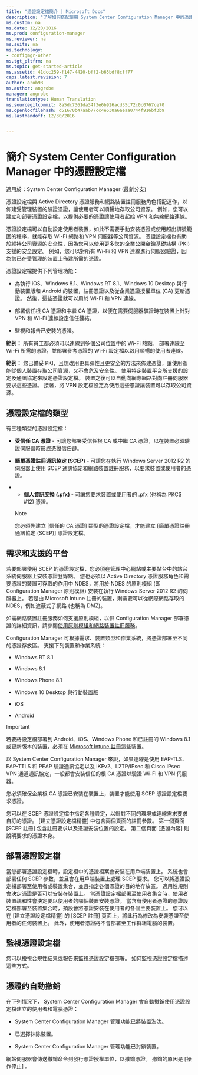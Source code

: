 ```yaml
---
title: "憑證設定檔簡介 | Microsoft Docs"
description: "了解如何搭配使用 System Center Configuration Manager 中的憑證設定檔與 Active Directory 憑證服務。"
ms.custom: na
ms.date: 12/28/2016
ms.prod: configuration-manager
ms.reviewer: na
ms.suite: na
ms.technology:
- configmgr-other
ms.tgt_pltfrm: na
ms.topic: get-started-article
ms.assetid: 41dcc259-f147-4420-bff2-b65bdf8cff77
caps.latest.revision: 7
author: arob98
ms.author: angrobe
manager: angrobe
translationtype: Human Translation
ms.sourcegitcommit: 8a5dc7361da34f3e6b926acd35c72c0c0767ce70
ms.openlocfilehash: d51670b47aab77cc4e630a6aeaa0744f916bf3b9
ms.lasthandoff: 12/30/2016


---
```

# <a name="introduction-to-certificate-profiles-in-system-center-configuration-manager"></a>簡介 System Center Configuration Manager 中的憑證設定檔

適用於：System Center Configuration Manager (最新分支)


憑證設定檔與 Active Directory 憑證服務和網路裝置註冊服務角色搭配運作，以佈建受管理裝置的驗證憑證，讓使用者可以順暢地存取公司資源。 例如，您可以建立和部署憑證設定檔，以提供必要的憑證讓使用者起始 VPN 和無線網路連線。 

憑證設定檔可以自動設定使用者裝置，如此不需要手動安裝憑證或使用超出訊號範圍的程序，就能存取 Wi-Fi 網路和 VPN 伺服器等公司資源。 憑證設定檔也有助於維持公司資源的安全性，因為您可以使用更多您的企業公開金鑰基礎結構 (PKI) 支援的安全設定。 例如，您可以對所有 Wi-Fi 和 VPN 連線進行伺服器驗證，因為您已在受管理的裝置上佈建所需的憑證。   

憑證設定檔提供下列管理功能：  

-   為執行 iOS、Windows 8.1、Windows RT 8.1、Windows 10 Desktop 與行動裝置版和 Android 的裝置，註冊憑證以及從企業憑證授權單位 (CA) 更新憑證。 然後，這些憑證就可以用於 Wi-Fi 和 VPN 連線。  

-   部署信任根 CA 憑證和中繼 CA 憑證，以便在需要伺服器驗證時在裝置上針對 VPN 和 Wi-Fi 連線設定信任鏈結。  

-   監視和報告已安裝的憑證。  

**範例：** 所有員工都必須可以連線到多個公司位置中的 Wi-Fi 熱點。 部署連線至 Wi-Fi 所需的憑證，並部署參考憑證的 Wi-Fi 設定檔以啟用順暢的使用者連線。  

**範例：** 您已備妥 PKI，且想改用更具彈性且更安全的方法來佈建憑證，讓使用者能從個人裝置存取公司資源，又不會危及安全性。 使用特定裝置平台所支援的設定及通訊協定來設定憑證設定檔。 裝置之後可以自動向網際網路對向註冊伺服器要求這些憑證。 接著，將 VPN 設定檔設定為使用這些憑證讓裝置可以存取公司資源。  

## <a name="types-of-certificate-profiles"></a>憑證設定檔的類型  
 有三種類型的憑證設定檔：  

-   **受信任 CA 憑證** - 可讓您部署受信任根 CA 或中繼 CA 憑證，以在裝置必須驗證伺服器時形成憑證信任鏈。  

-   **簡單憑證註冊通訊協定 (SCEP)** - 可讓您在執行 Windows Server 2012 R2 的伺服器上使用 SCEP 通訊協定和網路裝置註冊服務，以要求裝置或使用者的憑證。
-   -   **個人資訊交換 (.pfx)** - 可讓您要求裝置或使用者的 .pfx (也稱為 PKCS #12) 憑證。

    > [!NOTE]  
    >  您必須先建立 [信任的 CA 憑證] 類型的憑證設定檔，才能建立 [簡單憑證註冊通訊協定 (SCEP)] 憑證設定檔。  

## <a name="requirements-and-supported-platforms"></a>需求和支援的平台  
 若要部署使用 SCEP 的憑證設定檔，您必須在管理中心網站或主要站台中的站台系統伺服器上安裝憑證登錄點。 您也必須以 Active Directory 憑證服務角色和需要憑證的裝置可存取的作用中 NDES，將用於 NDES 的原則模組 (即 Configuration Manager 原則模組) 安裝在執行 Windows Server 2012 R2 的伺服器上。 若是由 Microsoft Intune 註冊的裝置，則需要可以從網際網路存取的 NDES，例如遮蔽式子網路 (也稱為 DMZ)。  

 如需網路裝置註冊服務如何支援原則模組，以供 Configuration Manager 部署憑證的詳細資訊，請參閱[使用原則模組和網路裝置註冊服務](http://go.microsoft.com/fwlink/p/?LinkId=328657)。  

 Configuration Manager 可根據需求、裝置類型和作業系統，將憑證部署至不同的憑證存放區。 支援下列裝置和作業系統：  

-   Windows RT 8.1  

-   Windows 8.1  

-   Windows Phone 8.1  

-   Windows 10 Desktop 與行動裝置版  

-   iOS  

-   Android  

> [!IMPORTANT]  
>  若要將設定檔部署到 Android、iOS、Windows Phone 和已註冊的 Windows 8.1 或更新版本的裝置，必須在 [Microsoft Intune 註冊](https://technet.microsoft.com/en-us/library/dn646962.aspx)這些裝置。   

以 System Center Configuration Manager 來說，如果連線是使用 EAP-TLS、EAP-TTLS 和 PEAP 驗證通訊協定以及 IKEv2、L2TP/IPsec 和 Cisco IPsec VPN 通道通訊協定，一般都會安裝信任的根 CA 憑證以驗證 Wi-Fi 和 VPN 伺服器。  

您必須確保企業根 CA 憑證已安裝在裝置上，裝置才能使用 SCEP 憑證設定檔要求憑證。  

您可以在 SCEP 憑證設定檔中指定各種設定，以針對不同的環境或連線需求要求自訂的憑證。 [建立憑證設定檔精靈]  中包含兩個頁面的註冊參數。 第一個頁面 [SCEP 註冊] 包含註冊要求以及憑證安裝位置的設定。 第二個頁面 [憑證內容] 則說明要求的憑證本身。  

## <a name="deploying-certificate-profiles"></a>部署憑證設定檔  
 當您部署憑證設定檔時，設定檔中的憑證檔案會安裝在用戶端裝置上。 系統也會部署任何 SCEP 參數，並且會在用戶端裝置上處理 SCEP 要求。 您可以將憑證設定檔部署至使用者或裝置集合，並且指定各個憑證的目的地存放區。 適用性規則會決定憑證是否可以安裝在裝置上。 當憑證設定檔部署至使用者集合時，使用者裝置親和性會決定要以使用者的哪個裝置安裝憑證。 當含有使用者憑證的憑證設定檔部署至裝置集合時，預設會將憑證安裝在使用者的各個主要裝置上。 您可以在 [建立憑證設定檔精靈] 的 [SCEP 註冊] 頁面上，將此行為修改為安裝憑證至使用者的任何裝置上。 此外，使用者憑證將不會部署至工作群組電腦的裝置。  

## <a name="monitoring-certificate-profiles"></a>監視憑證設定檔  

您可以檢視合規性結果或報告來監視憑證設定檔部署。 [如何監視憑證設定檔](/sccm/protect/deploy-use/monitor-certificate-profiles)描述這些方式。


## <a name="automatic-revocation-of-certificates"></a>憑證的自動撤銷  
 在下列情況下， System Center Configuration Manager 會自動撤銷使用憑證設定檔建立的使用者和電腦憑證：  

-   System Center Configuration Manager 管理功能已將裝置淘汰。  

-   已選擇抹除裝置。  

-   System Center Configuration Manager 管理功能已封鎖裝置。  

 網站伺服器會傳送撤銷命令到發行憑證授權單位，以撤銷憑證。 撤銷的原因是 [操作停止] 。  

